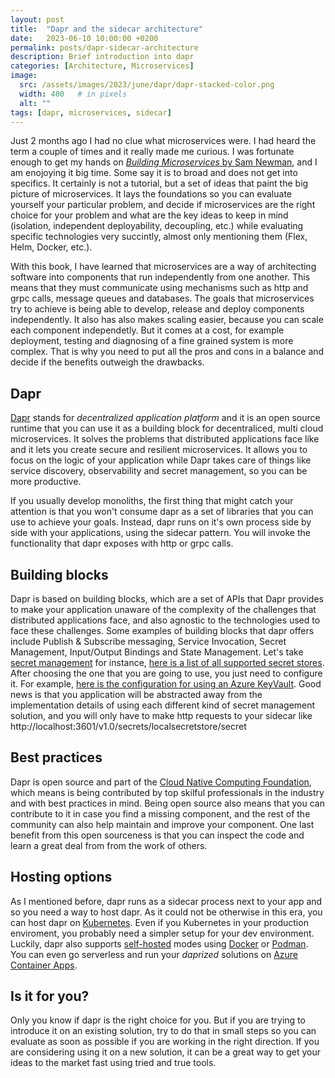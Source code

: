 ```yaml
---
layout: post
title:  "Dapr and the sidecar architecture"
date:   2023-06-10 10:00:00 +0200
permalink: posts/dapr-sidecar-architecture
description: Brief introduction into dapr
categories: [Architecture, Microservices]
image:
  src: /assets/images/2023/june/dapr/dapr-stacked-color.png
  width: 400   # in pixels
  alt: ""
tags: [dapr, microservices, sidecar]
---
```


Just 2 months ago I had no clue what microservices were. I had heard the term a couple of times and it really made me curious. I was fortunate enough to get my hands on [_Building Microservices_ by Sam Newman](https://www.oreilly.com/library/view/building-microservices-2nd/9781492034018/), and I am enojoying it big time. Some say it is to broad and does not get into specifics. It certainly is not a tutorial, but a set of ideas that paint the big picture of microservices. It lays the foundations so you can evaluate yourself your particular problem, and decide if microservices are the right choice for your problem and what are the key ideas to keep in mind (isolation, independent deployability, decoupling, etc.) while evaluating specific technologies very succintly, almost only mentioning them (Flex, Helm, Docker, etc.).

With this book, I have learned that microservices are a way of architecting software into components that run independently from one another. This means that they must communicate using mechanisms such as http and grpc calls, message queues and databases. The goals that microservices try to achieve is being able to develop, release and deploy components independently. It also has also makes scaling easier, because you can scale each component independetly. But it comes at a cost, for example deployment, testing and diagnosing of a fine grained system is more complex. That is why you need to put all the pros and cons in a balance and decide if the benefits outweigh the drawbacks.

## Dapr

[Dapr](https://dapr.io/) stands for _decentralized application platform_ and it is an open source runtime that you can use it as a building block for decentraliced, multi cloud microservices. It solves the problems that distributed applications face like and it lets you create secure and resilient microservices. It allows you to focus on the logic of your application while Dapr takes care of things like service discovery, observability and secret management, so you can be more productive. 

If you usually develop monoliths, the first thing that might catch your attention is that you won't consume dapr as a set of libraries that you can use to achieve your goals. Instead, dapr runs on it's own process side by side with your applications, using the sidecar pattern. You will invoke the functionality that dapr exposes with http or grpc calls.

## Building blocks

Dapr is based on building blocks, which are a set of APIs that Dapr provides to make your application unaware of the complexity of the challenges that distributed applications face, and also agnostic to the technologies used to face these challenges. Some examples of building blocks that dapr offers include Publish & Subscribe messaging, Service Invocation, Secret Management, Input/Output Bindings and State Management. Let's take [secret management](https://docs.dapr.io/developing-applications/building-blocks/secrets/) for instance, [here is a list of all supported secret stores](https://docs.dapr.io/reference/components-reference/supported-secret-stores/). After choosing the one that you are going to use, you just need to configure it. For example, [here is the configuration for using an Azure KeyVault](https://docs.dapr.io/reference/components-reference/supported-secret-stores/azure-keyvault/). Good news is that you application will be abstracted away from the implementation details of using each different kind of secret management solution, and you will only have to make http requests to your sidecar like http://localhost:3601/v1.0/secrets/localsecretstore/secret

## Best practices

Dapr is open source and part of the [Cloud Native Computing Foundation](https://www.cncf.io/), which means is being contributed by top skilful professionals in the industry and with best practices in mind. Being open source also means that you can contribute to it in case you find a missing component, and the rest of the community can also help maintain and improve your component. One last benefit from this open sourceness is that you can inspect the code and learn a great deal from from the work of others.

## Hosting options

As I mentioned before, dapr runs as a sidecar process next to your app and so you need a way to host dapr. As it could not be otherwise in this era, you can host dapr on [Kubernetes](https://docs.dapr.io/operations/hosting/kubernetes/). Even if you Kubernetes in your production enviroment, you probably need a simpler setup for your dev environment. Luckily, dapr also supports [self-hosted](https://docs.dapr.io/operations/hosting/self-hosted/) modes using [Docker](https://docs.dapr.io/operations/hosting/self-hosted/self-hosted-with-docker/) or [Podman](https://docs.dapr.io/operations/hosting/self-hosted/self-hosted-with-podman/). You can even go serverless and run your _daprized_ solutions on [Azure Container Apps](https://docs.dapr.io/operations/hosting/serverless/azure-container-apps/).

## Is it for you?

Only you know if dapr is the right choice for you. But if you are trying to introduce it on an existing solution, try to do that in small steps so you can evaluate as soon as possible if you are working in the right direction. If you are considering using it on a new solution, it can be a great way to get your ideas to the market fast using tried and true tools.
